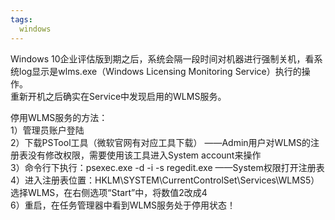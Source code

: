 ```yaml
---
tags:
  windows
---
```

Windows 10企业评估版到期之后，系统会隔一段时间对机器进行强制关机，看系统log显示是wlms.exe（Windows Licensing Monitoring Service）执行的操作。  
重新开机之后确实在Service中发现启用的WLMS服务。  


停用WLMS服务的方法：  
1）管理员账户登陆  
2）下载PSTool工具（微软官网有对应工具下载）  ——Admin用户对WLMS的注册表没有修改权限，需要使用该工具进入System account来操作  
3）命令行下执行：psexec.exe -d -i -s regedit.exe             ——System权限打开注册表  
4）进入注册表位置：HKLM\SYSTEM\CurrentControlSet\Services\WLMS5）选择WLMS，在右侧选项“Start”中，将数值2改成4  
6）重启，在任务管理器中看到WLMS服务处于停用状态！

